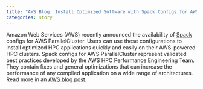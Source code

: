 ```yaml
---
title: "AWS Blog: Install Optimized Software with Spack Configs for AWS ParallelCluster"
categories: story
---
```


Amazon Web Services (AWS) recently announced the availability of [Spack](https://spack.io) configs for AWS ParallelCluster. Users can use these configurations to install optimized HPC applications quickly and easily on their AWS-powered HPC clusters. Spack configs for AWS ParallelCluster represent validated best practices developed by the AWS HPC Performance Engineering Team. They contain fixes and general optimizations that can increase the performance of any compiled application on a wide range of architectures. Read more in an [AWS blog post](https://aws.amazon.com/blogs/hpc/install-optimized-software-with-spack-configs-for-aws-parallelcluster/).
